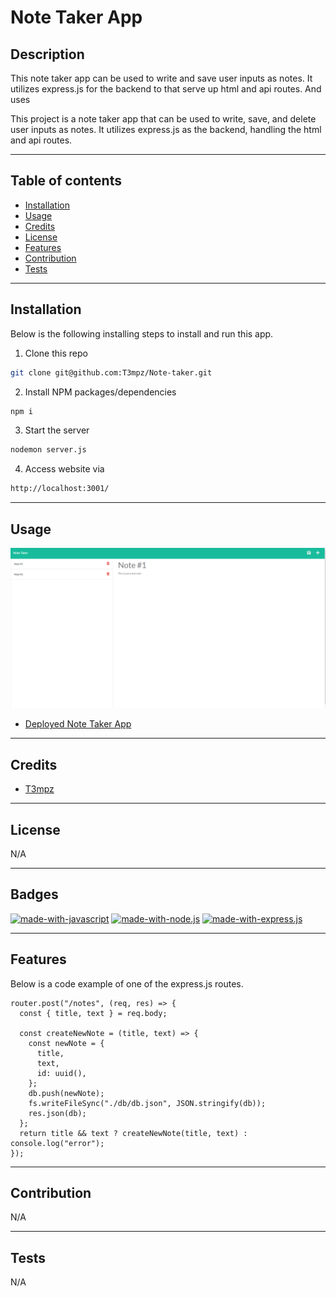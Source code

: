 # Note Taker App

## Description

This note taker app can be used to write and save user inputs as notes. It utilizes express.js for the backend to that serve up html and api routes. And uses

This project is a note taker app that can be used to write, save, and delete user inputs as notes. It utilizes express.js as the backend, handling the html and api routes.

---

## Table of contents

- [Installation](#installation)
- [Usage](#usage)
- [Credits](#credits)
- [License](#license)
- [Features](#features)
- [Contribution](#contribution)
- [Tests](#tests)

---

## Installation

Below is the following installing steps to install and run this app.

1. Clone this repo

```sh
git clone git@github.com:T3mpz/Note-taker.git
```

2. Install NPM packages/dependencies

```sh
npm i
```

3. Start the server

```sh
nodemon server.js
```

4. Access website via

```sh
http://localhost:3001/
```

---

## Usage

![Alt text](./public/assets/images/note-taker-image.png)

- [Deployed Note Taker App](https://young-crag-54739.herokuapp.com/)

---

## Credits

- [T3mpz](https://github.com/T3mpz)

---

## License

N/A

---

## Badges

[![made-with-javascript](https://img.shields.io/badge/Made%20with-JavaScript-1f425f.svg)](https://www.javascript.com)
[![made-with-node.js](https://img.shields.io/badge/Made%20with-Node.js-1f425f.svg)](https://nodejs.org/en/)
[![made-with-express.js](https://img.shields.io/badge/Made%20with-Express.js-1f425f.svg)](http://expressjs.com/)

---

## Features

Below is a code example of one of the express.js routes.

```
router.post("/notes", (req, res) => {
  const { title, text } = req.body;

  const createNewNote = (title, text) => {
    const newNote = {
      title,
      text,
      id: uuid(),
    };
    db.push(newNote);
    fs.writeFileSync("./db/db.json", JSON.stringify(db));
    res.json(db);
  };
  return title && text ? createNewNote(title, text) : console.log("error");
});
```

---

## Contribution

N/A

---

## Tests

N/A
